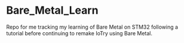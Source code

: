 # Bare_Metal_Learn
Repo for me tracking my learning of Bare Metal on STM32 following a tutorial before continuing to remake IoTry using Bare Metal. 
